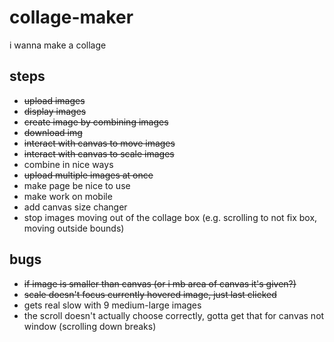 # collage-maker
i wanna make a collage

## steps
- ~~upload images~~
- ~~display images~~
- ~~create image by combining images~~
- ~~download img~~
- ~~interact with canvas to move images~~
- ~~interact with canvas to scale images~~
- combine in nice ways
- ~~upload multiple images at once~~
- make page be nice to use
- make work on mobile
- add canvas size changer
- stop images moving out of the collage box (e.g. scrolling to not fix box, moving outside bounds)

## bugs
- ~~if image is smaller than canvas (or i mb area of canvas it's given?)~~
- ~~scale doesn't focus currently hovered image, just last clicked~~
- gets real slow with 9 medium-large images
- the scroll doesn't actually choose correctly, gotta get that for canvas not window (scrolling down breaks)